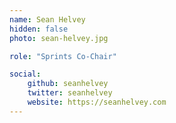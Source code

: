 ```yaml
---
name: Sean Helvey
hidden: false
photo: sean-helvey.jpg

role: "Sprints Co-Chair"

social:
    github: seanhelvey
    twitter: seanhelvey
    website: https://seanhelvey.com
---
```

